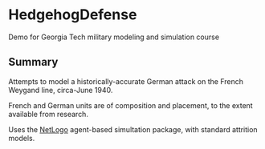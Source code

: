# HedgehogDefense
Demo for Georgia Tech military modeling and simulation course

## Summary
Attempts to model a historically-accurate German attack on the French Weygand line, circa-June 1940.

French and German units are of composition and placement, to the extent available from research.

Uses the [NetLogo](https://ccl.northwestern.edu/netlogo/) agent-based simultation package, with standard attrition models.
